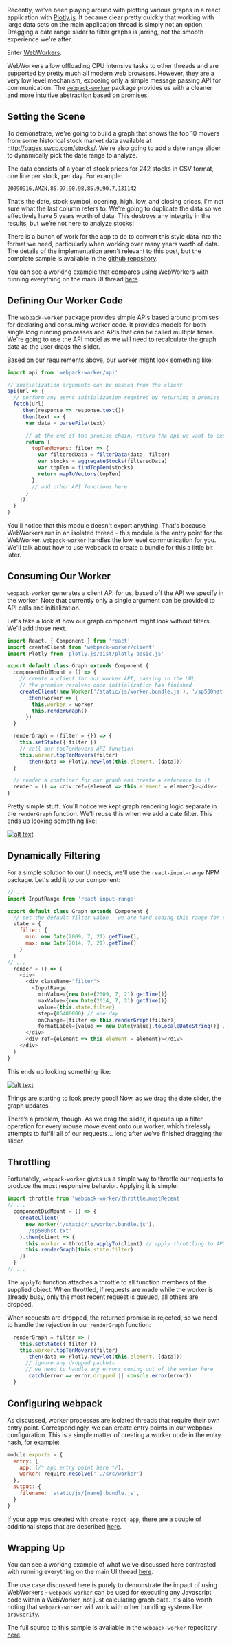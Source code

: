 Recently, we've been playing around with plotting various graphs in a react application with [Plotly.js](https://plot.ly/javascript/). It became clear pretty quickly that working with large data sets on the main application thread is simply not an option. Dragging a date range slider to filter graphs is jarring, not the smooth experience we're after.

Enter [WebWorkers](https://developer.mozilla.org/en-US/docs/Web/API/Web_Workers_API/Using_web_workers). 

WebWorkers allow offloading CPU intensive tasks to other threads and are [supported by](http://caniuse.com/#search=webworker) pretty much all modern web browsers. However, they are a very low level mechanism, exposing only a simple message passing API for communication. The [`webpack-worker`](https://github.com/danderson00/webpack-worker) package provides us with a cleaner and more intuitive abstraction based on [promises](https://spring.io/understanding/javascript-promises).

## Setting the Scene

To demonstrate, we're going to build a graph that shows the top 10 movers from some historical stock market data available at http://pages.swcp.com/stocks/. We're also going to add a date range slider to dynamically pick the date range to analyze. 

The data consists of a year of stock prices for 242 stocks in CSV format, one line per stock, per day. For example:

    20090916,AMZN,85.97,90.98,85.9,90.7,131142

That’s the date, stock symbol, opening, high, low, and closing prices, I'm not sure what the last column refers to. We’re going to duplicate the data so we effectively have 5 years worth of data. This destroys any integrity in the results, but we’re not here to analyze stocks!

There is a bunch of work for the app to do to convert this style data into the format we need, particularly when working over many years worth of data. The details of the implementation aren't relevant to this post, but the complete sample is available in the [github repository](https://github.com/danderson00/webpack-worker/tree/master/samples/plotly).

You can see a working example that compares using WebWorkers with running everything on the main UI thread [here](https://danderson00.github.io/webpack-worker/).

## Defining Our Worker Code

The `webpack-worker` package provides simple APIs based around promises for declaring and consuming worker code. It provides models for both single long running processes and APIs that can be called multiple times. We're going to use the API model as we will need to recalculate the graph data as the user drags the slider.

Based on our requirements above, our worker might look something like:

```Javascript
import api from 'webpack-worker/api'

// initialization arguments can be passed from the client
api(url => {
  // perform any async initialization required by returning a promise
  fetch(url)
    .then(response => response.text())
    .then(text => {
      var data = parseFile(text)

      // at the end of the promise chain, return the api we want to expose
      return {
        topTenMovers: filter => {
          var filteredData = filterData(data, filter)
          var stocks = aggregateStocks(filteredData)
          var topTen = findTopTen(stocks)
          return mapToVectors(topTen)
        },
        // add other API functions here
      }
    })
  }
)
```

You'll notice that this module doesn't export anything. That's because WebWorkers run in an isolated thread - this module is the entry point for the WebWorker. `webpack-worker` handles the low level communication for you. We'll talk about how to use webpack to create a bundle for this a little bit later.

## Consuming Our Worker

`webpack-worker` generates a client API for us, based off the API we specify in the worker. Note that currently only a single argument can be provided to API calls and initialization.

Let's take a look at how our graph component might look without filters. We'll add those next.

```Javascript
import React, { Component } from 'react'
import createClient from 'webpack-worker/client'
import Plotly from 'plotly.js/dist/plotly-basic.js'

export default class Graph extends Component {
  componentDidMount = () => {
    // create a client for our worker API, passing in the URL
    // the promise resolves once initialization has finished
    createClient(new Worker('/static/js/worker.bundle.js'), '/sp500hst.txt')
      .then(worker => {
        this.worker = worker
        this.renderGraph()
      })
  }

  renderGraph = (filter = {}) => {
    this.setState({ filter })
    // call our topTenMovers API function
    this.worker.topTenMovers(filter)
      .then(data => Plotly.newPlot(this.element, [data]))
  }

  // render a container for our graph and create a reference to it
  render = () => <div ref={element => this.element = element}></div>
}
```

Pretty simple stuff. You'll notice we kept graph rendering logic separate in the `renderGraph` function. We'll reuse this when we add a date filter. This ends up looking something like:

[![alt text](https://danderson00.github.io/webpack-worker/resources/graph.png "rendered graph")](https://danderson00.github.io/webpack-worker/resources/graph.png)

## Dynamically Filtering

For a simple solution to our UI needs, we'll use the `react-input-range` NPM package. Let's add it to our component:

```Javascript
// ...
import InputRange from 'react-input-range'

export default class Graph extends Component {
  // set the default filter value - we are hard coding this range for simplicity
  state = {
    filter: {
      min: new Date(2009, 7, 21).getTime(),
      max: new Date(2014, 7, 21).getTime()
    }
  }
// ...
  render = () => (
    <div>
      <div className="filter">
        <InputRange  
          minValue={new Date(2009, 7, 21).getTime()}
          maxValue={new Date(2014, 7, 21).getTime()}
          value={this.state.filter}
          step={86400000} // one day
          onChange={filter => this.renderGraph(filter)}
          formatLabel={value => new Date(value).toLocaleDateString()} />
      </div>
      <div ref={element => this.element = element}></div>
    </div>
  )
}
```

This ends up looking something like:

[![alt text](https://danderson00.github.io/webpack-worker/resources/graph%20with%20filter.png "rendered graph with date range slider")](https://danderson00.github.io/webpack-worker/resources/graph%20with%20filter.png)

Things are starting to look pretty good! Now, as we drag the date slider, the graph updates. 

There’s a problem, though. As we drag the slider, it queues up a filter operation for every mouse move event onto our worker, which tirelessly attempts to fulfill all of our requests... long after we’ve finished dragging the slider.

## Throttling

Fortunately, `webpack-worker` gives us a simple way to throttle our requests to produce the most responsive behavior. Applying it is simple:

```Javascript
import throttle from 'webpack-worker/throttle.mostRecent'
// ...
  componentDidMount = () => {
    createClient(
      new Worker('/static/js/worker.bundle.js'), 
      '/sp500hst.txt'
    ).then(client => {
      this.worker = throttle.applyTo(client) // apply throttling to API requests
      this.renderGraph(this.state.filter)
    })
  }
// ...
```

The `applyTo` function attaches a throttle to all function members of the supplied object. When throttled, if requests are made while the worker is already busy, only the most recent request is queued, all others are dropped.

When requests are dropped, the returned promise is rejected, so we need to handle the rejection in our `renderGraph` function:

```Javascript
  renderGraph = filter => {
    this.setState({ filter })
    this.worker.topTenMovers(filter)
      .then(data => Plotly.newPlot(this.element, [data]))
      // ignore any dropped packets
      // we need to handle any errors coming out of the worker here
      .catch(error => error.dropped || console.error(error))
  }
```

## Configuring webpack

As discussed, worker processes are isolated threads that require their own entry point. Correspondingly, we can create entry points in our webpack configuration. This is a simple matter of creating a worker node in the entry hash, for example:

```Javascript
module.exports = {
  entry: {
    app: [/* app entry point here */],
    worker: require.resolve('../src/worker')
  },
  output: {
    filename: 'static/js/[name].bundle.js',
  }
}
```

If your app was created with `create-react-app`, there are a couple of additional steps that are described [here](https://github.com/danderson00/webpack-worker#configuring-a-create-react-app-application).

## Wrapping Up

You can see a working example of what we've discussed here contrasted with running everything on the main UI thread [here](https://danderson00.github.io/webpack-worker/). 

The use case discussed here is purely to demonstrate the impact of using WebWorkers - `webpack-worker` can be used for executing any Javascript code within a WebWorker, not just calculating graph data. It's also worth noting that `webpack-worker` will work with other bundling systems like `browserify`.

The full source to this sample is available in the `webpack-worker` repository [here](https://github.com/danderson00/webpack-worker/samples/plotly).